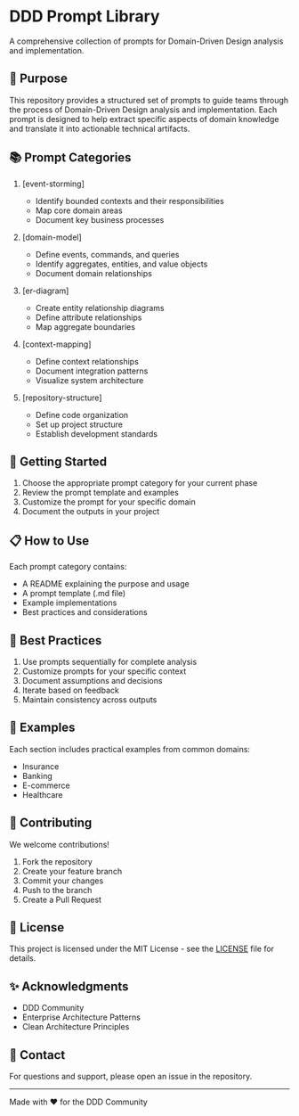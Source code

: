 # DDD Prompt Library

A comprehensive collection of prompts for Domain-Driven Design analysis and implementation.

## 🎯 Purpose

This repository provides a structured set of prompts to guide teams through the process of Domain-Driven Design analysis and implementation. Each prompt is designed to help extract specific aspects of domain knowledge and translate it into actionable technical artifacts.

## 📚 Prompt Categories

1. [event-storming]
   - Identify bounded contexts and their responsibilities
   - Map core domain areas
   - Document key business processes

2. [domain-model]
   - Define events, commands, and queries
   - Identify aggregates, entities, and value objects
   - Document domain relationships

3. [er-diagram]
   - Create entity relationship diagrams
   - Define attribute relationships
   - Map aggregate boundaries

4. [context-mapping]
   - Define context relationships
   - Document integration patterns
   - Visualize system architecture

5. [repository-structure]
   - Define code organization
   - Set up project structure
   - Establish development standards

## 🚀 Getting Started

1. Choose the appropriate prompt category for your current phase
2. Review the prompt template and examples
3. Customize the prompt for your specific domain
4. Document the outputs in your project

## 📋 How to Use

Each prompt category contains:
- A README explaining the purpose and usage
- A prompt template (.md file)
- Example implementations
- Best practices and considerations

## 🌟 Best Practices

1. Use prompts sequentially for complete analysis
2. Customize prompts for your specific context
3. Document assumptions and decisions
4. Iterate based on feedback
5. Maintain consistency across outputs

## 📝 Examples

Each section includes practical examples from common domains:
- Insurance
- Banking
- E-commerce
- Healthcare

## 🤝 Contributing

We welcome contributions!  

1. Fork the repository
2. Create your feature branch
3. Commit your changes
4. Push to the branch
5. Create a Pull Request

## 📄 License

This project is licensed under the MIT License - see the [LICENSE](LICENSE) file for details.

## ✨ Acknowledgments

- DDD Community
- Enterprise Architecture Patterns
- Clean Architecture Principles

## 📮 Contact

For questions and support, please open an issue in the repository.

---
Made with ❤️ for the DDD Community
